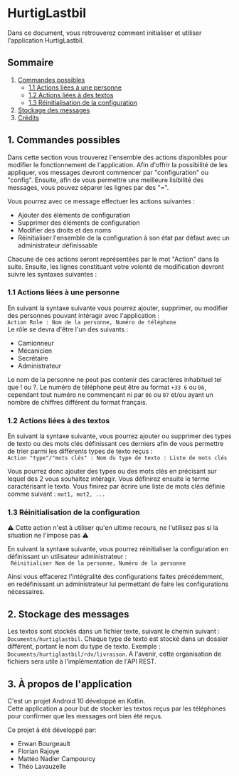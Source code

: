 # HurtigLastbil
Dans ce document, vous retrouverez comment initialiser et utiliser l'application HurtigLastbil.

## Sommaire
1. [Commandes possibles](#1-commandes-possibles)
   - [1.1 Actions liées à une personne](#11-actions-liées-à-une-personne)
   - [1.2 Actions liées à des textos](#12-actions-liées-à-des-textos)
   - [1.3 Réinitialisation de la configuration](#13-réinitialisation-de-la-configuration)
2. [Stockage des messages](#2-stockage-des-messages)
3. [Crédits](#3-à-propos-de-lapplication)

## 1. Commandes possibles
Dans cette section vous trouverez l'ensemble des actions disponibles pour modifier le fonctionnement de l'application.
Afin d'offrir la possibilité de les appliquer, vos messages devront commencer par "configuration" ou "config".
Ensuite, afin de vous permettre une meilleure lisibilité des messages, vous pouvez séparer les lignes par des "=".

Vous pourrez avec ce message effectuer les actions suivantes :
- Ajouter des éléments de configuration
- Supprimer des éléments de configuration
- Modifier des droits et des noms
- Réinitialiser l'ensemble de la configuration à son état par défaut avec un administrateur définissable

Chacune de ces actions seront représentées par le mot "Action" dans la suite.
Ensuite, les lignes constituant votre volonté de modification devront suivre les syntaxes suivantes :

### 1.1 Actions liées à une personne
En suivant la syntaxe suivante vous pourrez ajouter, supprimer, ou modifier des personnes pouvant intéragir avec l'application :  
``` Action Role : Nom de la personne, Numéro de téléphone ```  
Le rôle se devra d'être l'un des suivants :
- Camionneur
- Mécanicien
- Secrétaire
- Administrateur

Le nom de la personne ne peut pas contenir des caractères inhabituel tel que ! ou ?.
Le numéro de téléphone peut être au format ``+33 6`` ou ``06``, cependant tout numéro ne commençant ni par ``06`` ou ``07`` et/ou ayant un nombre de chiffres différent du format français.

### 1.2 Actions liées à des textos
En suivant la syntaxe suivante, vous pourrez ajouter ou supprimer des types de texto ou des mots clés définissant ces derniers afin de vous permettre de trier parmi les différents types de texto reçus :  
``` Action "type"/"mots clés" : Nom du type de texto : Liste de mots clés ```

Vous pourrez donc ajouter des types ou des mots clés en précisant sur lequel des 2 vous souhaitez intéragir.
Vous définirez ensuite le terme caractérisant le texto.
Vous finirez par écrire une liste de mots clés définie comme suivant : ```mot1, mot2, ...```

### 1.3 Réinitialisation de la configuration

:warning: Cette action n'est à utiliser qu'en ultime recours, ne l'utilisez pas si la situation ne l'impose pas :warning:

En suivant la syntaxe suivante, vous pourrez réinitialiser la configuration en définissant un utilisateur administrateur :  
``` Réinitialiser Nom de la personne, Numéro de la personne```

Ainsi vous effacerez l'intégralité des configurations faites précédemment, en redéfinissant un administrateur lui permettant de faire les configurations nécessaires.

## 2. Stockage des messages
Les textos sont stockés dans un fichier texte, suivant le chemin suivant : ``Documents/hurtiglastbil``.
Chaque type de texto est stocké dans un dossier différent, portant le nom du type de texto. Exemple : ``Documents/hurtiglastbil/rdv/livraison``.
A l'avenir, cette organisation de fichiers sera utile à l'implémentation de l'API REST.

## 3. À propos de l'application
C'est un projet Android 10 développé en Kotlin.  
Cette application a pour but de stocker les textos reçus par les téléphones pour confirmer que les messages ont bien été reçus.

Ce projet à été développé par:
- Erwan Bourgeault
- Florian Rajoye
- Mattéo Nadler Campourcy
- Théo Lavauzelle